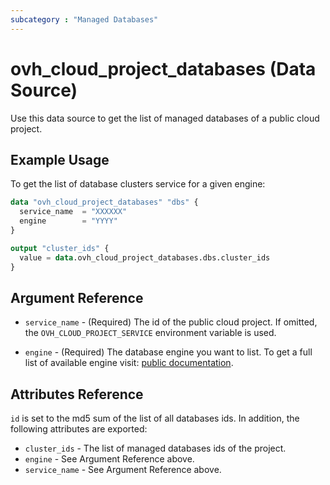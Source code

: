 ```yaml
---
subcategory : "Managed Databases"
---
```


# ovh_cloud_project_databases (Data Source)

Use this data source to get the list of managed databases of a public cloud project.

## Example Usage

To get the list of database clusters service for a given engine:

```terraform
data "ovh_cloud_project_databases" "dbs" {
  service_name  = "XXXXXX"
  engine        = "YYYY"
}

output "cluster_ids" {
  value = data.ovh_cloud_project_databases.dbs.cluster_ids
}
```

## Argument Reference

* `service_name` - (Required) The id of the public cloud project. If omitted, the `OVH_CLOUD_PROJECT_SERVICE` environment variable is used.

* `engine` - (Required) The database engine you want to list. To get a full list of available engine visit: [public documentation](https://docs.ovh.com/gb/en/publiccloud/databases).

## Attributes Reference

`id` is set to the md5 sum of the list of all databases ids. In addition, the following attributes are exported:

* `cluster_ids` - The list of managed databases ids of the project.
* `engine` - See Argument Reference above.
* `service_name` - See Argument Reference above.
